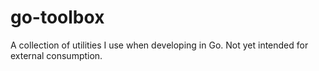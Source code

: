 go-toolbox
==========

A collection of utilities I use when developing in Go. Not yet intended for external consumption.